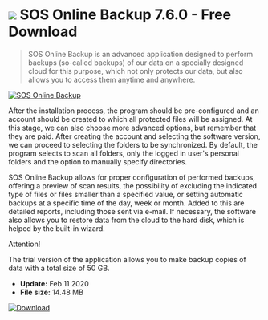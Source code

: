 # ![](https://cdn.softexe.net/static/icon/0/sos-online-backup-8764.png) SOS Online Backup 7.6.0 - Free Download

> SOS Online Backup is an advanced application designed to perform backups (so-called backups) of our data on a specially designed cloud for this purpose, which not only protects our data, but also allows you to access them anytime and anywhere.

[![SOS Online Backup](https://gallery.dpcdn.pl/imgc/Tools/61126/g_-_420x350_1.5_-_x20150822175333_0.png)](https://softexe.net/win/disks-files/data-recovery/sos-online-backup:hgfd.html)

After the installation process, the program should be pre-configured and an account should be created to which all protected files will be assigned. At this stage, we can also choose more advanced options, but remember that they are paid. After creating the account and selecting the software version, we can proceed to selecting the folders to be synchronized. By default, the program selects to scan all folders, only the logged in user's personal folders and the option to manually specify directories.
 
 SOS Online Backup allows for proper configuration of performed backups, offering a preview of scan results, the possibility of excluding the indicated type of files or files smaller than a specified value, or setting automatic backups at a specific time of the day, week or month. Added to this are detailed reports, including those sent via e-mail. If necessary, the software also allows you to restore data from the cloud to the hard disk, which is helped by the built-in wizard.
 
 Attention!
 
 The trial version of the application allows you to make backup copies of data with a total size of 50 GB.


- **Update:** Feb 11 2020
- **File size:** 14.48 MB

[![Download](https://cdn.softexe.net/static/img/download.png)](https://softexe.net/win/disks-files/data-recovery/sos-online-backup:hgfd.html)


